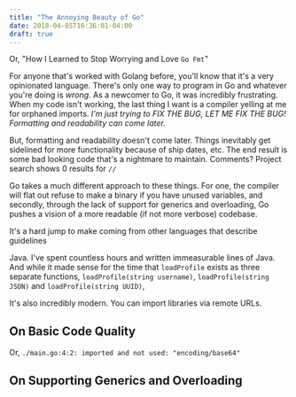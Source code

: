 ```yaml
---
title: "The Annoying Beauty of Go"
date: 2018-04-05T16:36:01-04:00
draft: true
---
```


Or, "How I Learned to Stop Worrying and Love `Go Fmt`"

For anyone that's worked with Golang before, you'll know that it's a very
opinionated language. There's only one way to program in Go and whatever you're
doing is _wrong_. As a newcomer to Go, it was incredibly frustrating. When my
code isn't working, the last thing I want is a compiler yelling at me for
orphaned imports. _I'm just trying to FIX THE BUG, LET ME FIX THE BUG!
Formatting and readability can come later._

But, formatting and readability doesn't come later. Things inevitably get
sidelined for more functionality because of ship dates, etc. The end result is
some bad looking code that's a nightmare to maintain. Comments? Project
search shows 0 results for `//`

Go takes a much different approach to these things. For one, the compiler will
flat out refuse to make a binary if you have unused variables, and secondly,
through the lack of support for generics and overloading, Go pushes a vision of
a more readable (if not more verbose) codebase.

It's a hard jump to make coming from other languages that describe guidelines

Java. I've spent countless hours and written immeasurable lines of Java.
And while it made sense for the time that `loadProfile` exists as three separate functions, `loadProfile(string username)`,
`loadProfile(string JSON)` and `loadProfile(string UUID)`, 

It's also incredibly modern. You can import libraries via remote URLs. 

## On Basic Code Quality
Or, `./main.go:4:2: imported and not used: "encoding/base64"`


## On Supporting Generics and Overloading

